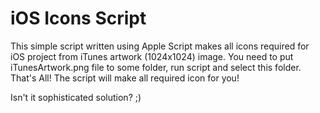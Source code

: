 # iOS Icons Script

This simple script written using Apple Script makes all icons required for iOS project from iTunes artwork (1024x1024) image.
You need to put iTunesArtwork.png file to some folder, run script and select this folder. That's All! The script will make all required icon for you!

Isn't it sophisticated solution? ;)
